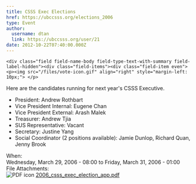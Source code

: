 ```yaml
---
title: CSSS Exec Elections 
href: https://ubccsss.org/elections_2006
type: Event
author:
  username: dtan
  link: https://ubccsss.org/user/21
date: 2012-10-22T07:40:00.000Z
---
```



    <div class="field field-name-body field-type-text-with-summary field-label-hidden"><div class="field-items"><div class="field-item even"><p><img src="/files/vote-icon.gif" align="right" style="margin-left: 10px;"> </p>
<p>Here are the candidates running for next year&apos;s CSSS Executive. </p>
<ul>
<li>President: Andrew Rothbart</li>
<li>Vice President Internal: Eugene Chan</li>
<li>Vice President External: Arash Malek</li>
<li>Treasurer: Andrew Tjia</li>
<li>SUS Representative: Vacant</li>
<li>Secretary: Justine Yang</li>
<li>Social Coordinator (2 positions available): Jamie Dunlop, Richard Quan, Jenny Brook</li>
</ul>
</div></div></div><div class="field field-name-field-dates field-type-datetime field-label-above"><div class="field-label">When:&#xA0;</div><div class="field-items"><div class="field-item even"><span class="date-display-range"><span class="date-display-start">Wednesday, March 29, 2006 - 08:00</span> to <span class="date-display-end">Friday, March 31, 2006 - 01:00</span></span></div></div></div><div class="field field-name-field-file-attachments field-type-file field-label-above"><div class="field-label">File Attachments:&#xA0;</div><div class="field-items"><div class="field-item even"><span class="file"><img class="file-icon" alt="PDF icon" title="application/pdf" src="/modules/file/icons/application-pdf.png"> <a href="https://ubccsss.org/files/2006_csss_exec_election_app.pdf" type="application/pdf; length=57596">2006_csss_exec_election_app.pdf</a></span></div></div></div>    <footer>
          </footer>
    